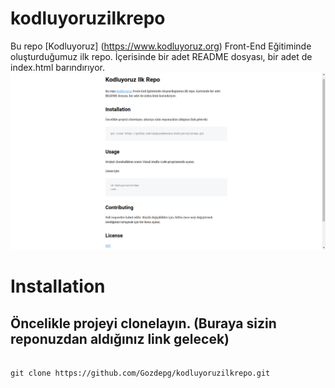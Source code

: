 # kodluyoruzilkrepo
Bu repo [Kodluyoruz] (https://www.kodluyoruz.org) Front-End Eğitiminde oluşturduğumuz ilk repo. İçerisinde bir adet README dosyası, bir adet de index.html barındırıyor.
![alt text](https://raw.githubusercontent.com/Kodluyoruz/taskforce/main/git/odev1/figures/markdown.png)

# Installation
Öncelikle projeyi clonelayın. (Buraya sizin reponuzdan aldığınız link gelecek)
---

<pre><code>
git clone https://github.com/Gozdepg/kodluyoruzilkrepo.git
</code></pre>
